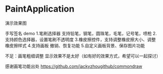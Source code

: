 # PaintApplication

演示效果图



手写签名 demo
1.笔刷选择器 支持铅笔，钢笔，圆珠笔，毛笔，记号笔，喷枪
2.支持颜色选择器，设置笔刷不透明度
3.橡皮擦控件，支持调整橡皮擦大小、调整橡皮擦样式
4.支持画板 撤销、恢复功能
5.自定义画板背景、保存图片功能


不足：画笔粗细调整 显示效果不是太好（如有好的效果方式，希望可以一起探讨）
  
 
  感谢画笔功能出处
  https://github.com/jackyzhougithub/commondraw
